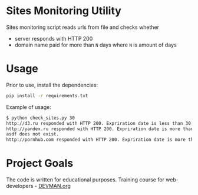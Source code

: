 # Sites Monitoring Utility

Sites monitoring script reads urls from file and checks whether

- server responds with HTTP 200
- domain name paid for more than `N` days where `N` is amount of days

# Usage

Prior to use, install the dependencies:

```bash
pip install -r requirements.txt
```

Example of usage:

```bash
$ python check_sites.py 30 
http://d3.ru responded with HTTP 200. Expriration date is less than 30 day(s).
http://yandex.ru responded with HTTP 200. Expriration date is more than 30 day(s).
asdf does not exist.
http://pornhub.com responded with HTTP 200. Expriration date is more than 30 day(s).
``` 

# Project Goals

The code is written for educational purposes. Training course for web-developers - [DEVMAN.org](https://devman.org)
